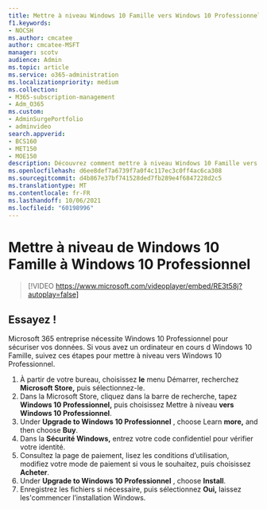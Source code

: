 ```yaml
---
title: Mettre à niveau Windows 10 Famille vers Windows 10 Professionnel
f1.keywords:
- NOCSH
ms.author: cmcatee
author: cmcatee-MSFT
manager: scotv
audience: Admin
ms.topic: article
ms.service: o365-administration
ms.localizationpriority: medium
ms.collection:
- M365-subscription-management
- Adm_O365
ms.custom:
- AdminSurgePortfolio
- adminvideo
search.appverid:
- BCS160
- MET150
- MOE150
description: Découvrez comment mettre à niveau Windows 10 Famille vers Windows 10 Professionnel.
ms.openlocfilehash: d6ee8def7a6739f7a0f4c117ec3c0ff4ac6ca308
ms.sourcegitcommit: d4b867e37bf741528ded7fb289e4f6847228d2c5
ms.translationtype: MT
ms.contentlocale: fr-FR
ms.lasthandoff: 10/06/2021
ms.locfileid: "60198996"
---
```

# <a name="upgrade-from-windows-10-home-to-windows-10-pro"></a>Mettre à niveau de Windows 10 Famille à Windows 10 Professionnel

> [!VIDEO https://www.microsoft.com/videoplayer/embed/RE3t58j?autoplay=false]

## <a name="try-it"></a>Essayez !

Microsoft 365 entreprise nécessite Windows 10 Professionnel pour sécuriser vos données. Si vous avez un ordinateur en cours d Windows 10 Famille, suivez ces étapes pour mettre à niveau vers Windows 10 Professionnel.

1. À partir de votre bureau, choisissez **le** menu Démarrer, recherchez **Microsoft Store,** puis sélectionnez-le.
2. Dans la Microsoft Store, cliquez dans la barre de recherche, tapez **Windows 10 Professionnel,** puis choisissez Mettre à niveau **vers Windows 10 Professionnel**.
3. Under **Upgrade to Windows 10 Professionnel** , choose Learn **more,** and then choose **Buy**.
4. Dans la **Sécurité Windows,** entrez votre code confidentiel pour vérifier votre identité.
5. Consultez la page de paiement, lisez les conditions d’utilisation, modifiez votre mode de paiement si vous le souhaitez, puis choisissez  **Acheter**.
6. Under **Upgrade to Windows 10 Professionnel** , choose **Install**.
7. Enregistrez les fichiers si nécessaire, puis sélectionnez **Oui,** laissez les&#39;commencer l’installation Windows.
